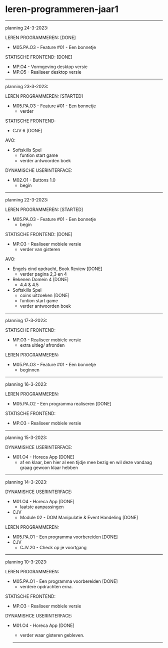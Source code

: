 # leren-programmeren-jaar1


-----------------------------------------------------------------------------------------------------------------------------------------------

planning 24-3-2023:

LEREN PROGRAMMEREN: [DONE]
- M05.PA.O3 - Feature #01 - Een bonnetje

STATISCHE FRONTEND: [DONE]
- MP.O4 - Vormgeving desktop versie
- MP.O5 - Realiseer desktop versie

-----------------------------------------------------------------------------------------------------------------------------------------------

planning 23-3-2023:

LEREN PROGRAMMEREN: [STARTED]
- M05.PA.O3 - Feature #01 - Een bonnetje
  + verder
  
 STATISCHE FRONTEND:
 - CJV 6 [DONE]

AVO:
- Softskills Spel
  + funtion start game 
  + verder antwoorden boek 

DYNAMISCHE USERINTERFACE:
- M02.O1 - Buttons 1.0
  + begin
  
-----------------------------------------------------------------------------------------------------------------------------------------------

planning 22-3-2023:

LEREN PROGRAMMEREN: [STARTED]
- M05.PA.O3 - Feature #01 - Een bonnetje
  + begin
 
 STATISCHE FRONTEND: [DONE]
- MP.O3 - Realiseer mobiele versie
  + verder van gisteren
  
AVO:
- Engels eind opdracht, Book Review [DONE]
  + verder pagina 2,3 en 4 
- Rekenen Domein 4 [DONE]
  + 4.4 & 4.5 
- Softskills Spel
  + coins uitzoeken [DONE] 
  + funtion start game 
  + verder antwoorden boek 

-----------------------------------------------------------------------------------------------------------------------------------------------

planning 17-3-2023:

STATISCHE FRONTEND:
- MP.O3 - Realiseer mobiele versie
  + extra uitleg/ afronden

LEREN PROGRAMMEREN:
- M05.PA.O3 - Feature #01 - Een bonnetje
  + beginnen 

-----------------------------------------------------------------------------------------------------------------------------------------------

planning 16-3-2023:

LEREN PROGRAMMEREN:
- M05.PA.O2 - Een programma realiseren [DONE]

STATISCHE FRONTEND:
- MP.O3 - Realiseer mobiele versie

-----------------------------------------------------------------------------------------------------------------------------------------------

planning 15-3-2023:

DYNAMISHCE USERINTERFACE:
- M01.O4 - Horeca App [DONE]
  + af en klaar, ben hier al een tijdje mee bezig en wil deze vandaag graag gewoon klaar hebben

-----------------------------------------------------------------------------------------------------------------------------------------------

planning 14-3-2023:

DYNAMISHCE USERINTERFACE:
- M01.O4 - Horeca App [DONE]
  + laatste aanpassingen 
- CJV 
  + Module 02 - DOM Manipulatie & Event Handeling [DONE]
  
LEREN PROGRAMMEREN:
- M05.PA.O1 - Een programma voorbereiden [DONE]
- CJV
  + CJV.20 - Check op je voortgang

-----------------------------------------------------------------------------------------------------------------------------------------------

planning 10-3-2023:

LEREN PROGRAMMEREN:
- M05.PA.O1 - Een programma voorbereiden [DONE]
  + verdere opdrachten erna.
  
STATISCHE FRONTEND:
- MP.O3 - Realiseer mobiele versie

DYNAMISHCE USERINTERFACE:
- M01.O4 - Horeca App [DONE]
  + verder waar gisteren gebleven.
  
  -----------------------------------------------------------------------------------------------------------------------------------------------

